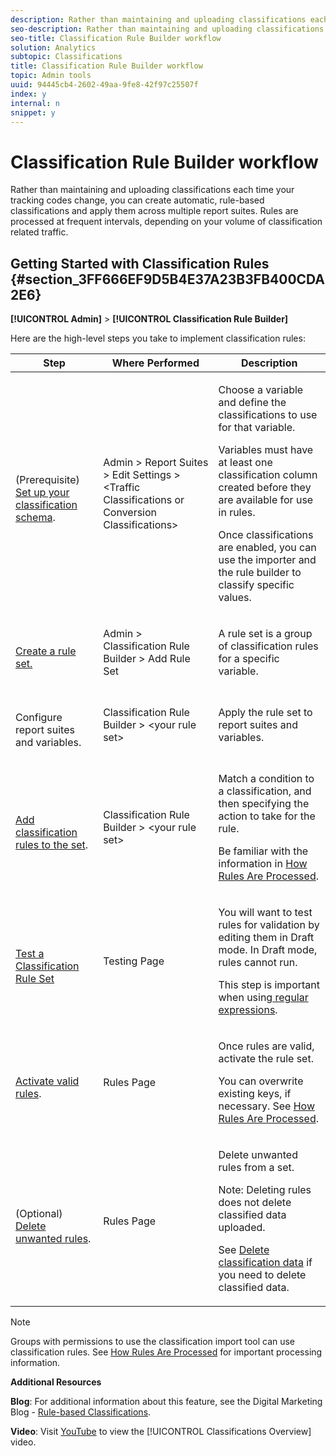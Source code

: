 ```yaml
---
description: Rather than maintaining and uploading classifications each time your tracking codes change, you can create automatic, rule-based classifications and apply them across multiple report suites. Rules are processed at frequent intervals, depending on your volume of classification related traffic.
seo-description: Rather than maintaining and uploading classifications each time your tracking codes change, you can create automatic, rule-based classifications and apply them across multiple report suites. Rules are processed at frequent intervals, depending on your volume of classification related traffic.
seo-title: Classification Rule Builder workflow
solution: Analytics
subtopic: Classifications
title: Classification Rule Builder workflow
topic: Admin tools
uuid: 94445cb4-2602-49aa-9fe8-42f97c25507f
index: y
internal: n
snippet: y
---
```


# Classification Rule Builder workflow

Rather than maintaining and uploading classifications each time your tracking codes change, you can create automatic, rule-based classifications and apply them across multiple report suites. Rules are processed at frequent intervals, depending on your volume of classification related traffic.

## Getting Started with Classification Rules {#section_3FF666EF9D5B4E37A23B3FB400CDA2E6}

**[!UICONTROL Admin]** > **[!UICONTROL Classification Rule Builder]**

Here are the high-level steps you take to implement classification rules: 

<table id="table_DF3A0DFCA34C4A40BD7930E07FB28C00"> 
 <thead> 
  <tr> 
   <th colname="col01" class="entry"> Step </th> 
   <th colname="col02" class="entry"> Where Performed </th> 
   <th colname="col2" class="entry"> Description </th> 
  </tr> 
 </thead>
 <tbody> 
  <tr> 
   <td colname="col01"> <p style="text-align: center;"><img href="assets/step1_icon.png" id="image_2B9410A896C64591A852DD0FFE5CB1BA" /> </p> <p>(Prerequisite) <a href="https://marketing.adobe.com/resources/help/en_US/reference/?f=c_classifications" format="https" scope="external"> Set up your classification schema</a>. </p> </td> 
   <td colname="col02"> <span class="uicontrol"> Admin</span> &gt; <span class="uicontrol"> Report Suites</span> &gt; <span class="uicontrol"> Edit Settings</span> &gt; <span class="term"> &lt;Traffic Classifications or Conversion Classifications&gt;</span> </td> 
   <td colname="col2"> <p>Choose a variable and define the classifications to use for that variable. </p> <p>Variables must have at least one classification column created before they are available for use in rules. </p> <p> Once classifications are enabled, you can use the importer and the rule builder to classify specific values. </p> </td> 
  </tr> 
  <tr> 
   <td colname="col01"> <p style="text-align: center;"><img href="assets/step2_icon.png" id="image_D19C29A109C844E598E7343E89E92B88" /> </p> <p> <a href="../../c-classifications2/crb/classification-rule-set.md#task_86F216DFD2534FA181E64ABDF306782B" format="dita" scope="local"> Create a rule set. </a> </p> </td> 
   <td colname="col02"> <p><span class="uicontrol"> Admin</span> &gt; <span class="uicontrol"> Classification Rule Builder</span> &gt; <span class="uicontrol"> Add Rule Set</span> </p> </td> 
   <td colname="col2"> <p>A rule set is a group of classification rules for a specific variable. </p> </td> 
  </tr> 
  <tr> 
   <td colname="col01"> <p style="text-align: center;"><img href="assets/step3_icon.png" id="image_EDD01A95F5D7427A9AA97EA713735083" /> </p> <p>Configure report suites and variables. </p> </td> 
   <td colname="col02"> <p><span class="uicontrol"> Classification Rule Builder</span> &gt; <span class="term"> &lt;your rule set&gt;</span> </p> </td> 
   <td colname="col2"> <p>Apply the rule set to report suites and variables. </p> </td> 
  </tr> 
  <tr> 
   <td colname="col01"> <p style="text-align: center;"><img href="assets/step4_icon.png" id="image_6F19EBE7EDAF458A86E529247D9ECCB1" /> </p> <p> <a href="../../c-classifications2/crb/classification-quickstart-rules.md#concept_CF2F64BD96454FBFAA84638FC7DEA263" format="dita" scope="local"> Add classification rules to the set</a>. </p> </td> 
   <td colname="col02"> <p><span class="uicontrol"> Classification Rule Builder</span> &gt; <span class="term"> &lt;your rule set&gt;</span> </p> </td> 
   <td colname="col2"> <p>Match a condition to a classification, and then specifying the action to take for the rule. </p> <p>Be familiar with the information in <a href="../../c-classifications2/crb/classification-quickstart-rules.md#concept_A67A23F523844D37898583C632DB9D25" format="dita" scope="local"> How Rules Are Processed</a>. </p> </td> 
  </tr> 
  <tr> 
   <td colname="col01"> <p style="text-align: center;"><img href="assets/step5_icon.png" id="image_061EB089A8EF4165B6A81CC645F2B43A" /> </p> <p><a href="../../c-classifications2/crb/classification-quickstart-rules.md#task_618A1E7CC8664E728F312250E8367158" format="dita" scope="local"> Test a Classification Rule Set</a> </p> </td> 
   <td colname="col02"> <p> <span class="wintitle"> Testing</span> Page </p> </td> 
   <td colname="col2"> <p>You will want to test rules for validation by editing them in Draft mode. In Draft mode, rules cannot run. </p> <p> This step is important when using<a href="../../c-classifications2/crb/classification-quickstart-rules.md#concept_8A63F9BCF9484963962E14E6286D312D" format="dita" scope="local"> regular expressions</a>. </p> </td> 
  </tr> 
  <tr> 
   <td colname="col01"> <p style="text-align: center;"><img href="assets/step6_icon.png" id="image_0F2AD6AE741D4B63A9B69CD1EBCCB8B1" /> </p> <p> <a href="../../c-classifications2/crb/classification-rule-definitions.md#section_4A5BF384EEEE4994B6DC888339833529" format="dita" scope="local"> Activate valid rules</a>. </p> </td> 
   <td colname="col02"> <span class="wintitle"> Rules</span> Page </td> 
   <td colname="col2"> <p>Once rules are valid, activate the rule set. </p> <p>You can overwrite existing keys, if necessary. See <a href="../../c-classifications2/crb/classification-quickstart-rules.md#concept_A67A23F523844D37898583C632DB9D25" format="dita" scope="local"> How Rules Are Processed</a>. </p> </td> 
  </tr> 
  <tr> 
   <td colname="col01"> <p style="text-align: center;"><img href="assets/step7_icon.png" id="image_89BFBE52C55044D08F27F9C0B6040F3F" /> </p> <p>(Optional) <a href="../../c-classifications2/crb/classification-rule-definitions.md#section_4A5BF384EEEE4994B6DC888339833529" format="dita" scope="local"> Delete unwanted rules</a>. </p> </td> 
   <td colname="col02"> <p> <span class="wintitle"> Rules</span> Page </p> </td> 
   <td colname="col2"> <p>Delete unwanted rules from a set. </p> <p>Note:  Deleting rules does not delete classified data uploaded. </p> <p>See <a href="../../c-classifications2/c-classifications-importer/t-delete-classification-data.md#task_105C3761180A4D21B8395730C39B5F89" format="dita" scope="local"> Delete classification data</a> if you need to delete classified data. </p> </td> 
  </tr> 
 </tbody> 
</table>

>[!NOTE]
>
>Groups with permissions to use the classification import tool can use classification rules. See [How Rules Are Processed](../../c-classifications2/crb/classification-quickstart-rules.md#concept_A67A23F523844D37898583C632DB9D25) for important processing information.

**Additional Resources**

**Blog**: For additional information about this feature, see the Digital Marketing Blog - [Rule-based Classifications](http://blogs.adobe.com/digitalmarketing/analytics/rule-based-classifications-part-1-making-classifications-easier/?utm_source=feedburner&utm_medium=feed&utm_campaign=Feed%3A+AdobeDigitalMarketing+%28Adobe+Digital+Marketing+Blog%29).

**Video**: Visit [YouTube](https://www.youtube.com/watch?v=6laI5SBXY-I) to view the [!UICONTROL Classifications Overview] video. 
